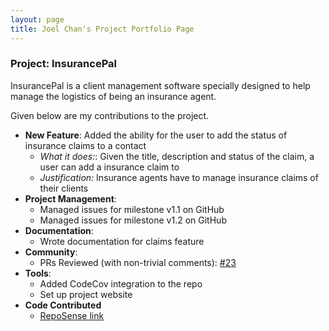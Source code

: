 ```yaml
---
layout: page
title: Joel Chan's Project Portfolio Page
---
```


### Project: InsurancePal

InsurancePal is a client management software specially designed
to help manage the logistics of being an insurance agent.

Given below are my contributions to the project.
* **New Feature**: Added the ability for the user to add the status of insurance
claims to a contact
  * *What it does:*: Given the title, description and status of the claim, a user can add a insurance claim to
  * *Justification:* Insurance agents have to manage insurance claims of their clients
* **Project Management**:
  * Managed issues for milestone v1.1 on GitHub
  * Managed issues for milestone v1.2 on GitHub
* **Documentation**:
  * Wrote documentation for claims feature
* **Community**:
  * PRs Reviewed (with non-trivial comments): [#23](https://github.com/AY2122S1-CS2103T-T17-4/tp/pull/23)
* **Tools**:
  * Added CodeCov integration to the repo
  * Set up project website
* **Code Contributed**
  * [RepoSense link](https://nus-cs2103-ay2122s1.github.io/tp-dashboard/?search=&sort=groupTitle&sortWithin=title&since=2021-09-17&timeframe=commit&mergegroup=&groupSelect=groupByRepos&breakdown=false&tabOpen=true&tabType=authorship&tabAuthor=JoelChanZhiYang&tabRepo=AY2122S1-CS2103T-T17-4%2Ftp%5Bmaster%5D&authorshipIsMergeGroup=false&authorshipFileTypes=docs~functional-code~test-code&authorshipIsBinaryFileTypeChecked=false)
